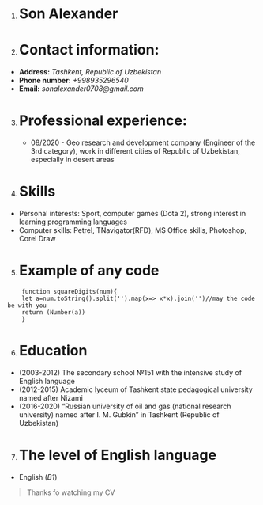 1. # Son Alexander
2. # Contact information:
 * **Address:** _Tashkent, Republic of Uzbekistan_
 * **Phone number:** _+998935296540_
 * **Email:** _sonalexander0708@gmail.com_
3. # Professional experience:
    * 08/2020 - Geo research and development company (Engineer of the 3rd category), work in different cities of Republic of Uzbekistan, especially in desert areas
    
4. # Skills
* Personal interests: Sport, computer games (Dota 2), strong interest in learning programming languages
* Computer skills: Petrel, TNavigator(RFD), MS Office skills, Photoshop, Corel Draw  
5. # Example of any code
```
    function squareDigits(num){
    let a=num.toString().split('').map(x=> x*x).join('')//may the code be with you
    return (Number(a))
    }
```
6. # Education
* (2003-2012) The secondary school №151 with the intensive study of English language
* (2012-2015) Academic lyceum of Tashkent state pedagogical university named after Nizami
* (2016-2020) “Russian university of oil and gas (national research university) named after I. M. Gubkin” in Tashkent (Republic of Uzbekistan) 
7. # The level of English language
* English (*B1*)
>Thanks fo watching my CV